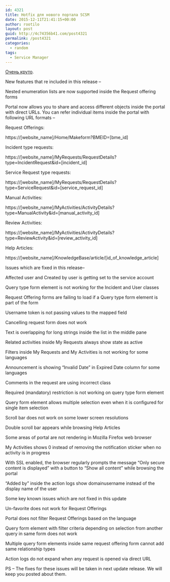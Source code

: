 ```yaml
---
id: 4321
title: Hotfix для нового портала SCSM
date: 2015-12-11T21:41:15+00:00
author: rootilo
layout: post
guid: http://4c74356b41.com/post4321
permalink: /post4321
categories:
  - random
tags:
  - Service Manager
---
```

<a href="https://www.microsoft.com/en-us/download/details.aspx?id=50362" target="_blank">Очень круто</a>.

New features that re included in this release –
  
Nested enumeration lists are now supported inside the Request offering forms
  
Portal now allows you to share and access different objects inside the portal with direct URLs. You can refer individual items inside the portal with following URL formats –
  
Request Offerings:
  
https://[website\_name]/Home/Makeform?BMEID=[bme\_id]
  
Incident type requests:
  
https://[website\_name]/MyRequests/RequestDetails?type=IncidentRequest&id=[incident\_id]
  
Service Request type requests:
  
https://[website\_name]/MyRequests/RequestDetails?type=ServiceRequest&id=[service\_request_id]
  
Manual Activities:
  
https://[website\_name]/MyActivities/ActivityDetails?type=ManualActivity&id=[manual\_activity_id]
  
Review Activities:
  
https://[website\_name]/MyActivities/ActivityDetails?type=ReviewActivity&id=[review\_activity_id]
  
Help Articles:
  
https://[website\_name]/KnowledgeBase/article/[id\_of\_knowledge\_article]

Issues which are fixed in this release–
  
Affected user and Created by user is getting set to the service account
  
Query type form element is not working for the Incident and User classes
  
Request Offering forms are failing to load if a Query type form element is part of the form
  
Username token is not passing values to the mapped field
  
Cancelling request form does not work
  
Text is overlapping for long strings inside the list in the middle pane
  
Related activities inside My Requests always show state as active
  
Filters inside My Requests and My Activities is not working for some languages
  
Announcement is showing “Invalid Date” in Expired Date column for some languages
  
Comments in the request are using incorrect class
  
Required (mandatory) restriction is not working on query type form element
  
Query form element allows multiple selection even when it is configured for single item selection
  
Scroll bar does not work on some lower screen resolutions
  
Double scroll bar appears while browsing Help Articles
  
Some areas of portal are not rendering in Mozilla Firefox web browser
  
My Activities shows 0 instead of removing the notification sticker when no activity is in progress
  
With SSL enabled, the browser regularly prompts the message “Only secure content is displayed” with a button to “Show all content” while browsing the portal
  
“Added by” inside the action logs show domainusername instead of the display name of the user

Some key known issues which are not fixed in this update
  
Un-favorite does not work for Request Offerings
  
Portal does not filter Request Offerings based on the language
  
Query form element with filter criteria depending on selection from another query in same form does not work
  
Multiple query form elements inside same request offering form cannot add same relationship types
  
Action logs do not expand when any request is opened via direct URL

PS – The fixes for these issues will be taken in next update release. We will keep you posted about them.